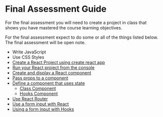 # Final Assessment Guide

For the final assessment you will need to create a project in class that shows you have mastered the course learning objectives. 

For the final assessment expect to do some or all of the things listed below. The final assessment will be open note. 

- Write JavaScript 
- Use CSS Styles 
- [Create a React Project using create react app](https://github.com/Make-School-Courses/FEW-1.2-JavaScript-Foundations/blob/master/Lessons/Lesson-07.md)
- [Run your React project from the console](https://github.com/Make-School-Courses/FEW-1.2-JavaScript-Foundations/blob/master/Lessons/Lesson-07.md#getting-started)
- [Create and display a React component](https://github.com/Make-School-Courses/FEW-1.2-JavaScript-Foundations/blob/master/Lessons/Lesson-07.md#defining-your-own-components) 
- [Pass props to a component](https://github.com/Make-School-Courses/FEW-1.2-JavaScript-Foundations/blob/master/Lessons/Lesson-07.md#props) 
- [Define a component that uses state](https://github.com/Make-School-Courses/FEW-1.2-JavaScript-Foundations/blob/master/Lessons/Lesson-09.md#react-component-state) 
	- [Class Component](https://github.com/Make-School-Courses/FEW-1.2-JavaScript-Foundations/blob/master/Lessons/Lesson-09.md#class-based-components)
	- [Hooks Component](https://reactjs.org/docs/hooks-state.html)
- [Use React Router](https://github.com/MakeSchool-Tutorials/React-Fundamentals/blob/master/P05-Adding-React-Router/content.md)
- [Use a form input with React](https://github.com/Make-School-Courses/FEW-1.2-JavaScript-Foundations/blob/master/Lessons/Lesson-10.md#using-input-with-react)
- [Using a form input with Hooks](https://github.com/Make-School-Courses/FEW-1.2-JavaScript-Foundations/blob/master/Lessons/Lesson-10.md#hooks)
